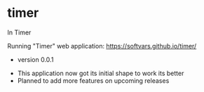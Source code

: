 # timer
In Timer

Running "Timer" web application: https://softvars.github.io/timer/

* version 0.0.1
- This application now got its initial shape to work its better
- Planned to add more features on upcoming releases
